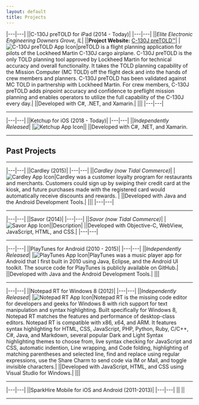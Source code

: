 ```yaml
---
layout: default
title: Projects
---
```



|---|---|
||C-130J preTOLD for iPad (2014 - Today)|
|---|---|
||_Elite Electronic Engineering Downers Grove, IL_|
||__Project Website:__ [C-130J preTOLD™](https://www.elitetest.com/engineering-services/aviation-software-services/c-130-pretold)|
|![C-130J preTOLD App Icon](/assets/images/projects/pretold/pretold-app-icon-96.png)|preTOLD is a flight planning application for pilots of the Lockheed Martin C-130J cargo airplane. C-130J preTOLD is the only TOLD planning tool approved by Lockheed Martin for technical accuracy and overall functionality. It takes the TOLD planning capability of the Mission Computer (MC TOLD) off the flight deck and into the hands of crew members and planners. C-130J preTOLD has been validated against MC TOLD in partnership with Lockheed Martin. For crew members, C-130J preTOLD adds pinpoint accuracy and confidence to preflight mission planning and enables operators to utilize the full capability of the C-130J every day.|
||Developed with C#, .NET, and Xamarin.|
||<a href="/assets/images/projects/pretold/screenshot-port-1.png"><img src="/assets/images/projects/pretold/screenshot-port-1.png" alt="" class="img-thumbnail img-ipad-port"></a><a href="/assets/images/projects/pretold/screenshot-port-2.png"><img src="/assets/images/projects/pretold/screenshot-port-2.png" alt="" class="img-thumbnail img-ipad-port"></a><a href="/assets/images/projects/pretold/screenshot-port-3.png"><img src="/assets/images/projects/pretold/screenshot-port-3.png" alt="" class="img-thumbnail img-ipad-port"></a><a href="/assets/images/projects/pretold/screenshot-port-4.png"><img src="/assets/images/projects/pretold/screenshot-port-4.png" alt="" class="img-thumbnail img-ipad-port"></a><a href="/assets/images/projects/pretold/screenshot-port-5.png"><img src="/assets/images/projects/pretold/screenshot-port-5.png" alt="" class="img-thumbnail img-ipad-port"></a><a href="/assets/images/projects/pretold/screenshot-port-6.png"><img src="/assets/images/projects/pretold/screenshot-port-6.png" alt="" class="img-thumbnail img-ipad-port"></a><a href="/assets/images/projects/pretold/screenshot-port-7.png"><img src="/assets/images/projects/pretold/screenshot-port-7.png" alt="" class="img-thumbnail img-ipad-port"></a><a href="/assets/images/projects/pretold/screenshot-port-8.png"><img src="/assets/images/projects/pretold/screenshot-port-8.png" alt="" class="img-thumbnail img-ipad-port"></a><a href="/assets/images/projects/pretold/screenshot-port-9.png"><img src="/assets/images/projects/pretold/screenshot-port-9.png" alt="" class="img-thumbnail img-ipad-port"></a><a href="/assets/images/projects/pretold/screenshot-port-10.png"><img src="/assets/images/projects/pretold/screenshot-port-10.png" alt="" class="img-thumbnail img-ipad-port"></a><a href="/assets/images/projects/pretold/screenshot-port-11.png"><img src="/assets/images/projects/pretold/screenshot-port-11.png" alt="" class="img-thumbnail img-ipad-port"></a><a href="/assets/images/projects/pretold/screenshot-port-12.png"><img src="/assets/images/projects/pretold/screenshot-port-12.png" alt="" class="img-thumbnail img-ipad-port"></a><a href="/assets/images/projects/pretold/screenshot-port-13.png"><img src="/assets/images/projects/pretold/screenshot-port-13.png" alt="" class="img-thumbnail img-ipad-port"></a><a href="/assets/images/projects/pretold/screenshot-port-14.png"><img src="/assets/images/projects/pretold/screenshot-port-14.png" alt="" class="img-thumbnail img-ipad-port"></a><a href="/assets/images/projects/pretold/screenshot-port-15.png"><img src="/assets/images/projects/pretold/screenshot-port-15.png" alt="" class="img-thumbnail img-ipad-port"></a>|
|---|---|

---

|---|---|
||Ketchup for iOS (2018 - Today)|
|---|---|
||_Independently Released_|
|![Ketchup App Icon](/assets/images/projects/ketchup/ketchup-app-icon-96.png)||
||Developed with C#, .NET, and Xamarin.

---

## Past Projects

---

|---|---|
||Cardley (2015)|
|---|---|
||_Cardley (now Tidal Commerce)_|
|![Cardley App Icon](/assets/images/projects/cardley/cardley-app-icon-96.png)|Cardley was a customer loyalty program for restaurants and merchants. Customers could sign up by swiping their credit card at the kiosk, and future purchases made with the registered card would automatically receive discounts and rewards. |
||Developed with Java and the Android Development Tools.|
||<img src="/assets/images/projects/cardley/cardley-screenshot-1.png" alt="" class="img-thumbnail img-kiosk-land"><img src="/assets/images/projects/cardley/cardley-screenshot-2.png" alt="" class="img-thumbnail img-kiosk-land"><img src="/assets/images/projects/cardley/cardley-screenshot-3.png" alt="" class="img-thumbnail img-kiosk-land"><img src="/assets/images/projects/cardley/cardley-screenshot-4.png" alt="" class="img-thumbnail img-kiosk-land"><img src="/assets/images/projects/cardley/cardley-screenshot-5.png" alt="" class="img-thumbnail img-kiosk-land"><img src="/assets/images/projects/cardley/cardley-screenshot-6.png" alt="" class="img-thumbnail img-kiosk-land">|
|---|---|

---

|---|---|
||Savor (2014)|
|---|---|
||_Savor (now Tidal Commerce)_|
|![Savor App Icon](/assets/images/projects/savor-app-icon-96.png)||Description|
||Developed with Objective-C, WebView, JavaScript, HTML, and CSS.|
|---|---|

---

|---|---|
||PlayTunes for Android (2010 - 2015)|
|---|---|
||_Independently Released_|
|![PlayTunes App Icon](/assets/images/projects/playtunes/playtunes3-app-icon-96.png)|PlayTunes was a music player app for Android that I first built in 2010 using Java, Eclipse, and the Android UI toolkit. The source code for PlayTunes is publicly available on GitHub.|
||Developed with Java and the Android Development Tools.|
||<img src="/assets/images/projects/playtunes/screenshot-1.png" alt="" class="img-thumbnail img-android-port"><img src="/assets/images/projects/playtunes/screenshot-2.png" alt="" class="img-thumbnail img-android-port"><img src="/assets/images/projects/playtunes/screenshot-3.png" alt="" class="img-thumbnail img-android-port"><img src="/assets/images/projects/playtunes/screenshot-4.png" alt="" class="img-thumbnail img-android-port"><img src="/assets/images/projects/playtunes/screenshot-5.png" alt="" class="img-thumbnail img-android-port"><img src="/assets/images/projects/playtunes/screenshot-6.png" alt="" class="img-thumbnail img-android-port"><img src="/assets/images/projects/playtunes/screenshot-7.png" alt="" class="img-thumbnail img-android-port"><img src="/assets/images/projects/playtunes/screenshot-8.png" alt="" class="img-thumbnail img-android-port">|

---

|---|---|
||Notepad RT for Windows 8 (2012)|
|---|---|
||_Independently Released_|
|![Notepad RT App Icon](/assets/images/projects/notepadrt/notepadrt-app-icon-96.png)|Notepad RT is the missing code editor for developers and geeks for Windows 8 with rich support for text manipulation and syntax highlighting. Built specifically for Windows 8, Notepad RT matches the features and performance of desktop-class editors. Notepad RT is compatible with x86, x64, and ARM. It features syntax highlighting for HTML, CSS, JavaScript, PHP, Python, Ruby, C/C++, C#, Java, and Markdown, several popular Dark and Light Syntax highlighting themes to choose from, live syntax checking for JavaScript and CSS, automatic indention, Line wrapping, and Code folding, highlighting of matching parentheses and selected line, find and replace using regular expressions, use the Share Charm to send code via IM or Mail, and toggle invisible characters.|
||Developed with JavaScript, HTML, and CSS using Visual Studio for Windows.|
||<img src="/assets/images/projects/notepadrt/notepadrt-screenshot1.jpg" alt="" class="img-thumbnail img-windows-land"><img src="/assets/images/projects/notepadrt/notepadrt-screenshot2.jpg" alt="" class="img-thumbnail img-windows-land">|

---

|---|---|
||SparkHire Mobile for iOS and Android (2011-2013)|
|---|---|
||
||

---

